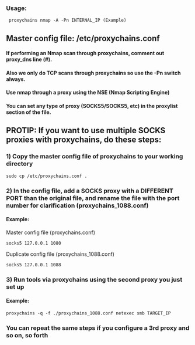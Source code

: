 ### Usage:

     proxychains nmap -A -Pn INTERNAL_IP (Example)

## Master config file: /etc/proxychains.conf

#### If performing an Nmap scan through proxychains, comment out proxy_dns line (#).

#### Also we only do TCP scans through proxychains so use the -Pn switch always.

#### Use nmap through a proxy using the NSE (Nmap Scripting Engine)

#### You can set any type of proxy (SOCKS5/SOCKS5, etc) in the proxylist section of the file.

## PROTIP: If you want to use multiple SOCKS proxies with proxychains, do these steps:

### 1) Copy the master config file of proxychains to your working directory

    sudo cp /etc/proxychains.conf .

### 2) In the config file, add a SOCKS proxy with a DIFFERENT PORT than the original file, and rename the file with the port number for clarification (proxychains_1088.conf)

#### Example:

Master config file (proxychains.conf)

    socks5 127.0.0.1 1080

Duplicate config file (proxychains_1088.conf)

    socks5 127.0.0.1 1088

### 3) Run tools via proxychains using the second proxy you just set up

#### Example:

    proxychains -q -f ./proxychains_1088.conf netexec smb TARGET_IP

### You can repeat the same steps if you configure a 3rd proxy and so on, so forth
